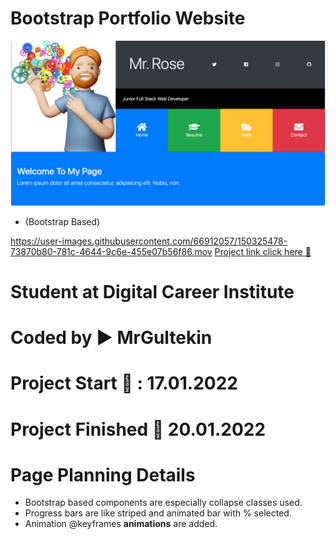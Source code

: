 # Bootstrap Portfolio Website

![mockup](./img/pg1.png)

- (Bootstrap Based)

https://user-images.githubusercontent.com/66912057/150325478-73870b80-781c-4644-9c6e-455e07b56f86.mov
[Project link click here 🔄](https://mrgultekin.github.io/BootstraPortfoilo/)

# Student at Digital Career Institute

# Coded by ▶️ MrGultekin

# Project Start 📅 : 17.01.2022

# Project Finished 📆 20.01.2022

# Page Planning Details

- Bootstrap based components are especially collapse classes used.
- Progress bars are like striped and animated bar with % selected.
- Animation @keyframes **animations** are added.
